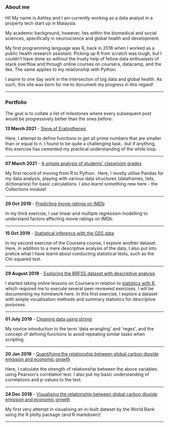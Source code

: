 
### About me

Hi! My name is Ashley and I am currently working as a data analyst in a property tech start up in Malaysia.

My academic background, however, lies within the biomedical and social sciences, specifically in neuroscience and global health and development.

My first programming language was R, back in 2018 when I worked as a public health research assistant. Picking up R from scratch was tough, but I couldn’t have done so without the trusty help of fellow data enthusiasts of stack overflow and through online courses on coursera, datacamp, and the like. The same applies to my relationship with Python. 

I aspire to one day work in the intersection of big data and global health. As such, this site was born for me to document my progress in this regard!

---

### Portfolio

The goal is to collate a list of milestones where every subsequent post would be progressively better than the ones before:

<b>13 March 2021</b> - [Sieve of Eratosthenes](/html/entry8.html)

Here, I attempt to define functions to get all prime numbers that are smaller than or equal to n. I found to be quite a challenging task.. but if anything, this exercise has cemented my practical understanding of the while loop.

---

<b>07 March 2021</b> - [A simple analysis of students' classroom grades](/html/entry7.html)

My first record of moving from R to Python.. Here, I mostly utilise Pandas for my data analysis, playing with various data structures (dataframes, lists, dictionaries) for basic calculations. I also learnt something new here - the Collections module!

---

<b>29 Oct 2019</b> - [Predicting movie ratings on IMDb](/html/entry6.html)

In my third exercise, I use linear and multiple regression modelling to understand factors affecting movie ratings on IMDb. 

---

<b>15 Oct 2019</b> - [Statistical inference with the GSS data](/html/entry5.html)

In my second exercise of the Coursera course, I explore another dataset. Here, in addition to a mere descriptive analysis of the data, I also put into pratice what I have learnt about conducting statistical tests, such as the Chi-squared test. 

<hr>

<b>29 August 2019</b> - [Exploring the BRFSS dataset with descriptive analysis](/html/entry4.html)

I started taking online lessons on Coursera in relation to [statistics with R](https://www.coursera.org/specializations/statistics), which required me to execute several peer-reviewed exercises. I will be documenting my homework here. In this first exercise, I explore a dataset with simple visualisation methods and summary statistics for descriptive purposes. 

<hr>

<b>01 July 2019</b> - [Cleaning data using stringr](/html/entry3.html)

My novice introduction to the term 'data wrangling' and 'regex', and the concept of defining functions to avoid repeating similar tasks when scripting. 

---

<b>20 Jan 2019</b> - [Quantifying the relationship between global carbon dioxide emission and economic growth](/html/entry2.html)

Here, I calculate the strength of relationship between the above variables using Pearson's correlation test. I also put my basic understanding of correlations and p-values to the test. 

---

<b>24 Dec 2018</b> - [Visualising the relationship between global carbon dioxide emission and economic growth](/html/entry1.html)

My first very attempt in visualising an in-built dataset by the World Bank using the R plotly package (and R markdown)!

---

